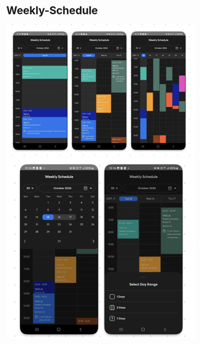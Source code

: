 # Weekly-Schedule
<img src="Screenshot-main-screen.png" width="500">

<img src="Screenshot-dialog.png" width="500">
